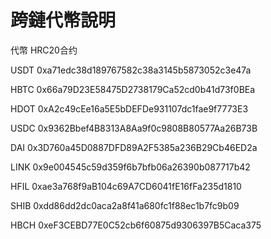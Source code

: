 # 跨鏈代幣說明
代幣	   HRC20合约

USDT	  0xa71edc38d189767582c38a3145b5873052c3e47a

HBTC	  0x66a79D23E58475D2738179Ca52cd0b41d73f0BEa

HDOT	  0xA2c49cEe16a5E5bDEFDe931107dc1fae9f7773E3

USDC	  0x9362Bbef4B8313A8Aa9f0c9808B80577Aa26B73B

DAI	    0x3D760a45D0887DFD89A2F5385a236B29Cb46ED2a

LINK	  0x9e004545c59d359f6b7bfb06a26390b087717b42

HFIL	  0xae3a768f9aB104c69A7CD6041fE16fFa235d1810

SHIB	  0xdd86dd2dc0aca2a8f41a680fc1f88ec1b7fc9b09

HBCH	 0xeF3CEBD77E0C52cb6f60875d9306397B5Caca375

